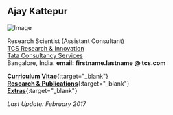 ## Ajay Kattepur

![Image](https://ajaykattepur.github.io/ajaykattepur/ajay.jpg)

Research Scientist (Assistant Consultant)           
[TCS Research & Innovation](https://www.tcs.com/research-and-innovation)  
[Tata Consultancy Services](https://www.tcs.com/)  
Bangalore, India.
**email: firstname.lastname @ tcs.com**
   
       
[**Curriculum Vitae**](cv.md){:target="_blank"}   
[**Research & Publications**](research.md){:target="_blank"}   
[**Extras**](extras.md){:target="_blank"}


_Last Update: February 2017_
